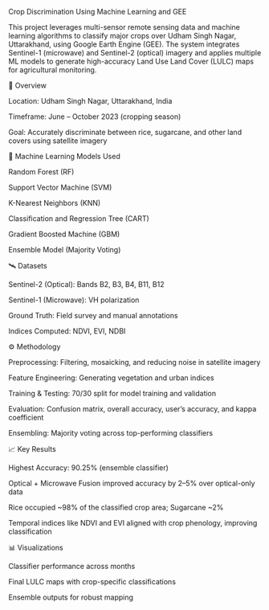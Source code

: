 Crop Discrimination Using Machine Learning and GEE

This project leverages multi-sensor remote sensing data and machine learning algorithms to classify major crops over Udham Singh Nagar, Uttarakhand, using Google Earth Engine (GEE). The system integrates Sentinel-1 (microwave) and Sentinel-2 (optical) imagery and applies multiple ML models to generate high-accuracy Land Use Land Cover (LULC) maps for agricultural monitoring.

📌 Overview

Location: Udham Singh Nagar, Uttarakhand, India

Timeframe: June – October 2023 (cropping season)

Goal: Accurately discriminate between rice, sugarcane, and other land covers using satellite imagery

🧠 Machine Learning Models Used

Random Forest (RF)

Support Vector Machine (SVM)

K-Nearest Neighbors (KNN)

Classification and Regression Tree (CART)

Gradient Boosted Machine (GBM)

Ensemble Model (Majority Voting)

🛰️ Datasets

Sentinel-2 (Optical): Bands B2, B3, B4, B11, B12

Sentinel-1 (Microwave): VH polarization

Ground Truth: Field survey and manual annotations

Indices Computed: NDVI, EVI, NDBI

⚙️ Methodology

Preprocessing: Filtering, mosaicking, and reducing noise in satellite imagery

Feature Engineering: Generating vegetation and urban indices

Training & Testing: 70/30 split for model training and validation

Evaluation: Confusion matrix, overall accuracy, user’s accuracy, and kappa coefficient

Ensembling: Majority voting across top-performing classifiers

📈 Key Results

Highest Accuracy: 90.25% (ensemble classifier)

Optical + Microwave Fusion improved accuracy by 2–5% over optical-only data

Rice occupied ~98% of the classified crop area; Sugarcane ~2%

Temporal indices like NDVI and EVI aligned with crop phenology, improving classification

📊 Visualizations

Classifier performance across months

Final LULC maps with crop-specific classifications

Ensemble outputs for robust mapping
